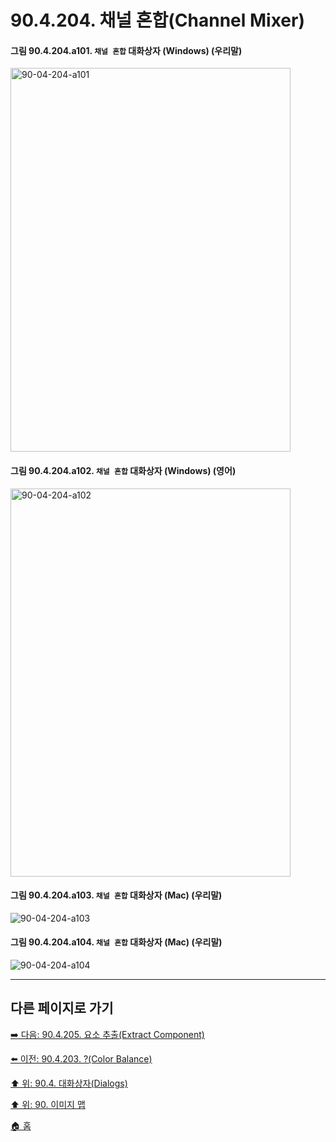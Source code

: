 # 90.4.204. 채널 혼합(Channel Mixer)

<a id="90-04-204-a101"></a>

#### 그림 90.4.204.a101. `채널 혼합` 대화상자 (Windows) (우리말)
<img width="448" height="614" alt="90-04-204-a101" src="https://github.com/user-attachments/assets/3bcd857f-843a-4318-bbb9-a2be36f31759" />

<a id="90-04-204-a102"></a>

#### 그림 90.4.204.a102. `채널 혼합` 대화상자 (Windows) (영어)
<img width="448" height="621" alt="90-04-204-a102" src="https://github.com/user-attachments/assets/c86803fa-6b43-4900-99b3-7846fa69c649" />

<a id="90-04-204-a103"></a>

#### 그림 90.4.204.a103. `채널 혼합` 대화상자 (Mac) (우리말)
<img width="" height="" alt="90-04-204-a103" src="" />

<a id="90-04-204-a104"></a>

#### 그림 90.4.204.a104. `채널 혼합` 대화상자 (Mac) (우리말)
<img width="" height="" alt="90-04-204-a104" src="" />

***

## 다른 페이지로 가기

[➡️ 다음: 90.4.205. 요소 추출(Extract Component)](./90-04-0205-extract_component.md)

[⬅️ 이전: 90.4.203. ?(Color Balance)](./90-04-0203-threshold.md)

[⬆️ 위: 90.4. 대화상자(Dialogs)](./90-04-0000-dialogs.md)

[⬆️ 위: 90. 이미지 맵](./90-00-image-map.md)

[🏠 홈](./00-home.md)